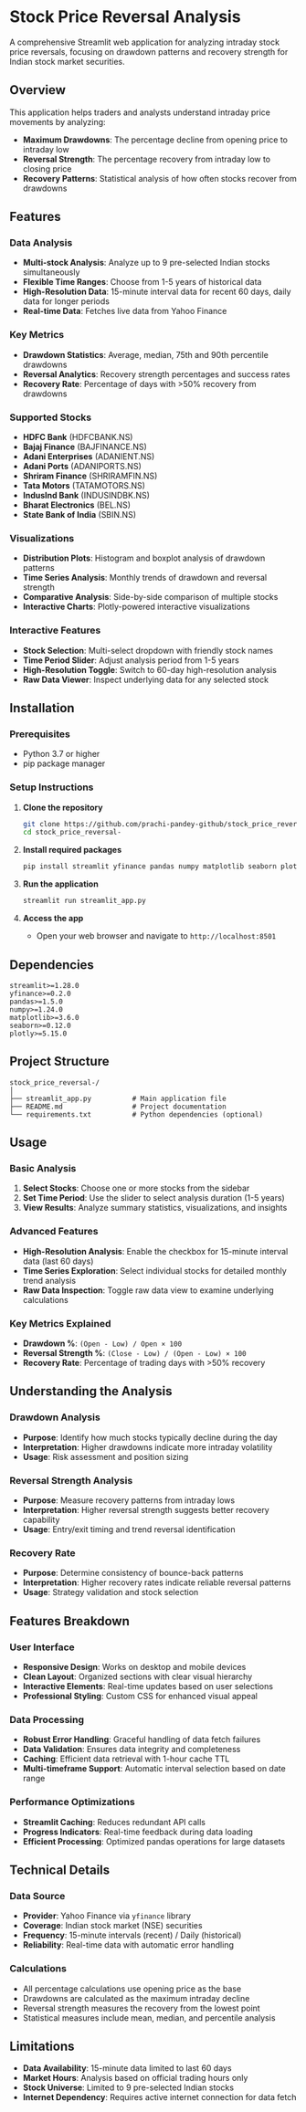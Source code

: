 # Stock Price Reversal Analysis 

A comprehensive Streamlit web application for analyzing intraday stock price reversals, focusing on drawdown patterns and recovery strength for Indian stock market securities.

## Overview

This application helps traders and analysts understand intraday price movements by analyzing:
- **Maximum Drawdowns**: The percentage decline from opening price to intraday low
- **Reversal Strength**: The percentage recovery from intraday low to closing price
- **Recovery Patterns**: Statistical analysis of how often stocks recover from drawdowns

## Features

### Data Analysis
- **Multi-stock Analysis**: Analyze up to 9 pre-selected Indian stocks simultaneously
- **Flexible Time Ranges**: Choose from 1-5 years of historical data
- **High-Resolution Data**: 15-minute interval data for recent 60 days, daily data for longer periods
- **Real-time Data**: Fetches live data from Yahoo Finance

### Key Metrics
- **Drawdown Statistics**: Average, median, 75th and 90th percentile drawdowns
- **Reversal Analytics**: Recovery strength percentages and success rates
- **Recovery Rate**: Percentage of days with >50% recovery from drawdowns

### Supported Stocks
- **HDFC Bank** (HDFCBANK.NS)
- **Bajaj Finance** (BAJFINANCE.NS)
- **Adani Enterprises** (ADANIENT.NS)
- **Adani Ports** (ADANIPORTS.NS)
- **Shriram Finance** (SHRIRAMFIN.NS)
- **Tata Motors** (TATAMOTORS.NS)
- **IndusInd Bank** (INDUSINDBK.NS)
- **Bharat Electronics** (BEL.NS)
- **State Bank of India** (SBIN.NS)

### Visualizations
- **Distribution Plots**: Histogram and boxplot analysis of drawdown patterns
- **Time Series Analysis**: Monthly trends of drawdown and reversal strength
- **Comparative Analysis**: Side-by-side comparison of multiple stocks
- **Interactive Charts**: Plotly-powered interactive visualizations

### Interactive Features
- **Stock Selection**: Multi-select dropdown with friendly stock names
- **Time Period Slider**: Adjust analysis period from 1-5 years
- **High-Resolution Toggle**: Switch to 60-day high-resolution analysis
- **Raw Data Viewer**: Inspect underlying data for any selected stock

## Installation

### Prerequisites
- Python 3.7 or higher
- pip package manager

### Setup Instructions

1. **Clone the repository**
   ```bash
   git clone https://github.com/prachi-pandey-github/stock_price_reversal-.git
   cd stock_price_reversal-
   ```

2. **Install required packages**
   ```bash
   pip install streamlit yfinance pandas numpy matplotlib seaborn plotly
   ```

3. **Run the application**
   ```bash
   streamlit run streamlit_app.py
   ```

4. **Access the app**
   - Open your web browser and navigate to `http://localhost:8501`

## Dependencies

```
streamlit>=1.28.0
yfinance>=0.2.0
pandas>=1.5.0
numpy>=1.24.0
matplotlib>=3.6.0
seaborn>=0.12.0
plotly>=5.15.0
```

## Project Structure

```
stock_price_reversal-/
│
├── streamlit_app.py          # Main application file
├── README.md                 # Project documentation
└── requirements.txt          # Python dependencies (optional)
```

## Usage

### Basic Analysis
1. **Select Stocks**: Choose one or more stocks from the sidebar
2. **Set Time Period**: Use the slider to select analysis duration (1-5 years)
3. **View Results**: Analyze summary statistics, visualizations, and insights

### Advanced Features
- **High-Resolution Analysis**: Enable the checkbox for 15-minute interval data (last 60 days)
- **Time Series Exploration**: Select individual stocks for detailed monthly trend analysis
- **Raw Data Inspection**: Toggle raw data view to examine underlying calculations

### Key Metrics Explained
- **Drawdown %**: `(Open - Low) / Open × 100`
- **Reversal Strength %**: `(Close - Low) / (Open - Low) × 100`
- **Recovery Rate**: Percentage of trading days with >50% recovery

## Understanding the Analysis

### Drawdown Analysis
- **Purpose**: Identify how much stocks typically decline during the day
- **Interpretation**: Higher drawdowns indicate more intraday volatility
- **Usage**: Risk assessment and position sizing

### Reversal Strength Analysis
- **Purpose**: Measure recovery patterns from intraday lows
- **Interpretation**: Higher reversal strength suggests better recovery capability
- **Usage**: Entry/exit timing and trend reversal identification

### Recovery Rate
- **Purpose**: Determine consistency of bounce-back patterns
- **Interpretation**: Higher recovery rates indicate reliable reversal patterns
- **Usage**: Strategy validation and stock selection

## Features Breakdown

### User Interface
- **Responsive Design**: Works on desktop and mobile devices
- **Clean Layout**: Organized sections with clear visual hierarchy
- **Interactive Elements**: Real-time updates based on user selections
- **Professional Styling**: Custom CSS for enhanced visual appeal

### Data Processing
- **Robust Error Handling**: Graceful handling of data fetch failures
- **Data Validation**: Ensures data integrity and completeness
- **Caching**: Efficient data retrieval with 1-hour cache TTL
- **Multi-timeframe Support**: Automatic interval selection based on date range

### Performance Optimizations
- **Streamlit Caching**: Reduces redundant API calls
- **Progress Indicators**: Real-time feedback during data loading
- **Efficient Processing**: Optimized pandas operations for large datasets

## Technical Details

### Data Source
- **Provider**: Yahoo Finance via `yfinance` library
- **Coverage**: Indian stock market (NSE) securities
- **Frequency**: 15-minute intervals (recent) / Daily (historical)
- **Reliability**: Real-time data with automatic error handling

### Calculations
- All percentage calculations use opening price as the base
- Drawdowns are calculated as the maximum intraday decline
- Reversal strength measures the recovery from the lowest point
- Statistical measures include mean, median, and percentile analysis

## Limitations

- **Data Availability**: 15-minute data limited to last 60 days
- **Market Hours**: Analysis based on official trading hours only
- **Stock Universe**: Limited to 9 pre-selected Indian stocks
- **Internet Dependency**: Requires active internet connection for data fetch

